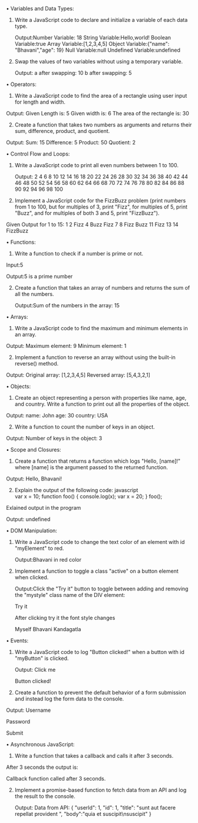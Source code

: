 •	Variables and Data Types: 

1)	Write a JavaScript code to declare and initialize a variable of each data type. 

      Output:Number Variable: 18
String Variable:Hello,world!
Boolean Variable:true
Array Variable:[1,2,3,4,5]
Object Variable:{"name": "Bhavani","age": 19}
Null Variable:null
Undefined Variable:undefined

2)	Swap the values of two variables without using a 
temporary variable.

     Output: a after swapping: 10
  	        b after swapping: 5
  	
•	Operators: 

1)	Write a JavaScript code to find the area of a rectangle using user input for length and width.

   Output: Given Length is: 5
           Given width is: 6
           The area of the rectangle is: 30
           
2)	Create a function that takes two numbers as arguments and returns their sum, difference, product, and quotient.

Output: Sum: 15
Difference: 5
Product: 50
Quotient: 2


•	Control Flow and Loops: 

1) Write a JavaScript code to print all even numbers between 1 to 100.

   Output: 2 4 6 8 10 12 14 16 18 20 22 24 26 28 30 32 34 36 38 40 42 44 46 48 50 52 54 56 58 60 62 64 66 68 70 72 74 76 78 80 82 84 86 88 90 92 94 96 98 100
   
2) Implement a JavaScript code for the FizzBuzz problem 
(print numbers from 1 to 100, but for multiples of 3, print "Fizz", for multiples of 5, print "Buzz", and for multiples of both 3 and 5, print "FizzBuzz").

Given Output for 1 to 15: 1 2 Fizz 4 Buzz Fizz 7 8 Fizz Buzz 11 Fizz 13 14 FizzBuzz

•	Functions: 
1) Write a function to check if a number is prime or not.

Input:5

   Output:5 is a prime number
   
2) Create a function that takes an array of numbers and returns the sum of all the numbers.

   Output:Sum of the numbers in the array: 15
   
•	Arrays: 

1)	Write a JavaScript code to find the maximum and minimum elements in an array.

   Output: Maximum element: 9
           Minimum element: 1
           
2)	Implement a function to reverse an array without using the built-in reverse() method.

   Output: Original array: [1,2,3,4,5]
            Reversed array: [5,4,3,2,1]
            
•	Objects: 

1)	Create an object representing a person with properties like name, age, and country. Write a function to print out all the properties of the object.

   Output: name: John
   age: 30
   country: USA
   
2)	Write a function to count the number of keys in an object.

   Output: Number of keys in the object: 3
   
•	Scope and Closures: 

1)	Create a function that returns a function which logs "Hello, [name]!" where [name] is the argument passed to the returned function.

   Output: Hello, Bhavani!
   
2)	Explain the output of the following code: 
javascript    
	var x = 10; 
	function foo() { 
	console.log(x); 
	var x = 20; 
	} 
	foo();

Exlained output in the program

Output: undefined

•	DOM Manipulation: 

1) Write a JavaScript code to change the text color of an element with id "myElement" to red.


   Output:Bhavani in red color
   
2) Implement a function to toggle a class "active" on a button element when clicked.
  
      Output:Click the "Try it" button to toggle between adding and removing the "mystyle" class name of the DIV element:

      Try it

      After clicking try it the font style changes

      Myself Bhavani Kandagatla
      
 
 
•	Events: 


1) Write a JavaScript code to log "Button clicked!" when a button with id "myButton" is clicked.

   Output: Click me


   Button clicked!
   
2) Create a function to prevent the default behavior of a 
form submission and instead log the form data to the console.

Output: Username 

Password

Submit




•	Asynchronous JavaScript: 

1)	Write a function that takes a callback and calls it after 3 seconds.

   After 3 seconds the output is:
   
   Callback function called after 3 seconds.
   
2) Implement a promise-based function to fetch data from an API and log the result to the console.

   Output: Data from API:
   {
   "userId": 1,
   "id": 1,
   "title": "sunt aut facere repellat provident ",
   "body":"quia et suscipit\nsuscipit"
   }
